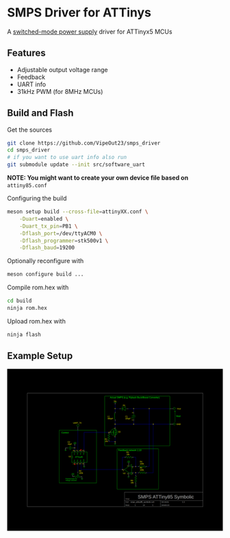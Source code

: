 # SMPS Driver for ATTinys

A [switched-mode power supply](https://en.wikipedia.org/wiki/Switched-mode_power_supply) driver for ATTinyx5 MCUs

## Features

- Adjustable output voltage range
- Feedback
- UART info
- 31kHz PWM (for 8MHz MCUs)

## Build and Flash

Get the sources
```sh
git clone https://github.com/VipeOut23/smps_driver
cd smps_driver
# if you want to use uart info also run
git submodule update --init src/software_uart
```

**NOTE: You might want to create your own device file based on** ```attiny85.conf```

Configuring the build

``` sh
meson setup build --cross-file=attinyXX.conf \
    -Duart=enabled \
    -Duart_tx_pin=PB1 \
    -Dflash_port=/dev/ttyACM0 \
    -Dflash_programmer=stk500v1 \
    -Dflash_baud=19200
```

Optionally reconfigure with

``` sh
meson configure build ...
```

Compile rom.hex with
```sh
cd build
ninja rom.hex
```

Upload rom.hex with
```sh
ninja flash
```


## Example Setup

![smps attiny85 symbolic](smps_attiny85_symbolic.png)
